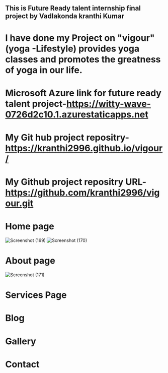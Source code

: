 ## This is Future Ready talent internship final project by Vadlakonda kranthi Kumar

# I have done my Project on "vigour"(yoga -Lifestyle) provides yoga classes and promotes the greatness of yoga in our life.
# Microsoft Azure link for future ready talent project-https://witty-wave-0726d2c10.1.azurestaticapps.net
# My Git hub project repositry-https://kranthi2996.github.io/vigour/
# My Github project repositry URL-https://github.com/kranthi2996/vigour.git
# Home page
![Screenshot (169)](https://user-images.githubusercontent.com/91481405/181786401-a682bf2d-8a62-4b54-91dd-84d58bd9f35e.png)
![Screenshot (170)](https://user-images.githubusercontent.com/91481405/181786440-61ff7f59-ca93-44ba-b17f-51b8d1121837.png)
#
# About page
![Screenshot (171)](https://user-images.githubusercontent.com/91481405/181786919-227f8827-8379-420b-9557-09a451759933.png)

# Services Page
# Blog
# Gallery
# Contact
